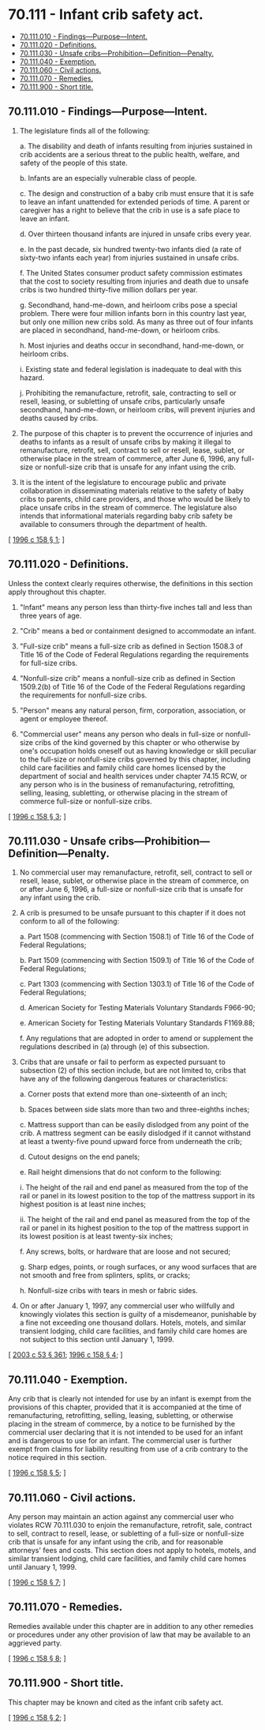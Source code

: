 # 70.111 - Infant crib safety act.
* [70.111.010 - Findings—Purpose—Intent.](#70111010---findingspurposeintent)
* [70.111.020 - Definitions.](#70111020---definitions)
* [70.111.030 - Unsafe cribs—Prohibition—Definition—Penalty.](#70111030---unsafe-cribsprohibitiondefinitionpenalty)
* [70.111.040 - Exemption.](#70111040---exemption)
* [70.111.060 - Civil actions.](#70111060---civil-actions)
* [70.111.070 - Remedies.](#70111070---remedies)
* [70.111.900 - Short title.](#70111900---short-title)
## 70.111.010 - Findings—Purpose—Intent.
1. The legislature finds all of the following:

   a. The disability and death of infants resulting from injuries sustained in crib accidents are a serious threat to the public health, welfare, and safety of the people of this state.

   b. Infants are an especially vulnerable class of people.

   c. The design and construction of a baby crib must ensure that it is safe to leave an infant unattended for extended periods of time. A parent or caregiver has a right to believe that the crib in use is a safe place to leave an infant.

   d. Over thirteen thousand infants are injured in unsafe cribs every year.

   e. In the past decade, six hundred twenty-two infants died (a rate of sixty-two infants each year) from injuries sustained in unsafe cribs.

   f. The United States consumer product safety commission estimates that the cost to society resulting from injuries and death due to unsafe cribs is two hundred thirty-five million dollars per year.

   g. Secondhand, hand-me-down, and heirloom cribs pose a special problem. There were four million infants born in this country last year, but only one million new cribs sold. As many as three out of four infants are placed in secondhand, hand-me-down, or heirloom cribs.

   h. Most injuries and deaths occur in secondhand, hand-me-down, or heirloom cribs.

   i. Existing state and federal legislation is inadequate to deal with this hazard.

   j. Prohibiting the remanufacture, retrofit, sale, contracting to sell or resell, leasing, or subletting of unsafe cribs, particularly unsafe secondhand, hand-me-down, or heirloom cribs, will prevent injuries and deaths caused by cribs.

2. The purpose of this chapter is to prevent the occurrence of injuries and deaths to infants as a result of unsafe cribs by making it illegal to remanufacture, retrofit, sell, contract to sell or resell, lease, sublet, or otherwise place in the stream of commerce, after June 6, 1996, any full-size or nonfull-size crib that is unsafe for any infant using the crib.

3. It is the intent of the legislature to encourage public and private collaboration in disseminating materials relative to the safety of baby cribs to parents, child care providers, and those who would be likely to place unsafe cribs in the stream of commerce. The legislature also intends that informational materials regarding baby crib safety be available to consumers through the department of health.

\[ [1996 c 158 § 1](http://lawfilesext.leg.wa.gov/biennium/1995-96/Pdf/Bills/Session%20Laws/Senate/6229-S.SL.pdf?cite=1996%20c%20158%20§%201); \]

## 70.111.020 - Definitions.
Unless the context clearly requires otherwise, the definitions in this section apply throughout this chapter.

1. "Infant" means any person less than thirty-five inches tall and less than three years of age.

2. "Crib" means a bed or containment designed to accommodate an infant.

3. "Full-size crib" means a full-size crib as defined in Section 1508.3 of Title 16 of the Code of Federal Regulations regarding the requirements for full-size cribs.

4. "Nonfull-size crib" means a nonfull-size crib as defined in Section 1509.2(b) of Title 16 of the Code of the Federal Regulations regarding the requirements for nonfull-size cribs.

5. "Person" means any natural person, firm, corporation, association, or agent or employee thereof.

6. "Commercial user" means any person who deals in full-size or nonfull-size cribs of the kind governed by this chapter or who otherwise by one's occupation holds oneself out as having knowledge or skill peculiar to the full-size or nonfull-size cribs governed by this chapter, including child care facilities and family child care homes licensed by the department of social and health services under chapter 74.15 RCW, or any person who is in the business of remanufacturing, retrofitting, selling, leasing, subletting, or otherwise placing in the stream of commerce full-size or nonfull-size cribs.

\[ [1996 c 158 § 3](http://lawfilesext.leg.wa.gov/biennium/1995-96/Pdf/Bills/Session%20Laws/Senate/6229-S.SL.pdf?cite=1996%20c%20158%20§%203); \]

## 70.111.030 - Unsafe cribs—Prohibition—Definition—Penalty.
1. No commercial user may remanufacture, retrofit, sell, contract to sell or resell, lease, sublet, or otherwise place in the stream of commerce, on or after June 6, 1996, a full-size or nonfull-size crib that is unsafe for any infant using the crib.

2. A crib is presumed to be unsafe pursuant to this chapter if it does not conform to all of the following:

   a. Part 1508 (commencing with Section 1508.1) of Title 16 of the Code of Federal Regulations;

   b. Part 1509 (commencing with Section 1509.1) of Title 16 of the Code of Federal Regulations;

   c. Part 1303 (commencing with Section 1303.1) of Title 16 of the Code of Federal Regulations;

   d. American Society for Testing Materials Voluntary Standards F966-90;

   e. American Society for Testing Materials Voluntary Standards F1169.88;

   f. Any regulations that are adopted in order to amend or supplement the regulations described in (a) through (e) of this subsection.

3. Cribs that are unsafe or fail to perform as expected pursuant to subsection (2) of this section include, but are not limited to, cribs that have any of the following dangerous features or characteristics:

   a. Corner posts that extend more than one-sixteenth of an inch;

   b. Spaces between side slats more than two and three-eighths inches;

   c. Mattress support than can be easily dislodged from any point of the crib. A mattress segment can be easily dislodged if it cannot withstand at least a twenty-five pound upward force from underneath the crib;

   d. Cutout designs on the end panels;

   e. Rail height dimensions that do not conform to the following:

      i. The height of the rail and end panel as measured from the top of the rail or panel in its lowest position to the top of the mattress support in its highest position is at least nine inches;

      ii. The height of the rail and end panel as measured from the top of the rail or panel in its highest position to the top of the mattress support in its lowest position is at least twenty-six inches;

   f. Any screws, bolts, or hardware that are loose and not secured;

   g. Sharp edges, points, or rough surfaces, or any wood surfaces that are not smooth and free from splinters, splits, or cracks;

   h. Nonfull-size cribs with tears in mesh or fabric sides.

4. On or after January 1, 1997, any commercial user who willfully and knowingly violates this section is guilty of a misdemeanor, punishable by a fine not exceeding one thousand dollars. Hotels, motels, and similar transient lodging, child care facilities, and family child care homes are not subject to this section until January 1, 1999.

\[ [2003 c 53 § 361](http://lawfilesext.leg.wa.gov/biennium/2003-04/Pdf/Bills/Session%20Laws/Senate/5758.SL.pdf?cite=2003%20c%2053%20§%20361); [1996 c 158 § 4](http://lawfilesext.leg.wa.gov/biennium/1995-96/Pdf/Bills/Session%20Laws/Senate/6229-S.SL.pdf?cite=1996%20c%20158%20§%204); \]

## 70.111.040 - Exemption.
Any crib that is clearly not intended for use by an infant is exempt from the provisions of this chapter, provided that it is accompanied at the time of remanufacturing, retrofitting, selling, leasing, subletting, or otherwise placing in the stream of commerce, by a notice to be furnished by the commercial user declaring that it is not intended to be used for an infant and is dangerous to use for an infant. The commercial user is further exempt from claims for liability resulting from use of a crib contrary to the notice required in this section.

\[ [1996 c 158 § 5](http://lawfilesext.leg.wa.gov/biennium/1995-96/Pdf/Bills/Session%20Laws/Senate/6229-S.SL.pdf?cite=1996%20c%20158%20§%205); \]

## 70.111.060 - Civil actions.
Any person may maintain an action against any commercial user who violates RCW 70.111.030 to enjoin the remanufacture, retrofit, sale, contract to sell, contract to resell, lease, or subletting of a full-size or nonfull-size crib that is unsafe for any infant using the crib, and for reasonable attorneys' fees and costs. This section does not apply to hotels, motels, and similar transient lodging, child care facilities, and family child care homes until January 1, 1999.

\[ [1996 c 158 § 7](http://lawfilesext.leg.wa.gov/biennium/1995-96/Pdf/Bills/Session%20Laws/Senate/6229-S.SL.pdf?cite=1996%20c%20158%20§%207); \]

## 70.111.070 - Remedies.
Remedies available under this chapter are in addition to any other remedies or procedures under any other provision of law that may be available to an aggrieved party.

\[ [1996 c 158 § 8](http://lawfilesext.leg.wa.gov/biennium/1995-96/Pdf/Bills/Session%20Laws/Senate/6229-S.SL.pdf?cite=1996%20c%20158%20§%208); \]

## 70.111.900 - Short title.
This chapter may be known and cited as the infant crib safety act.

\[ [1996 c 158 § 2](http://lawfilesext.leg.wa.gov/biennium/1995-96/Pdf/Bills/Session%20Laws/Senate/6229-S.SL.pdf?cite=1996%20c%20158%20§%202); \]


